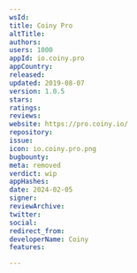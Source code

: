 ```yaml
---
wsId: 
title: Coiny Pro
altTitle: 
authors: 
users: 1000
appId: io.coiny.pro
appCountry: 
released: 
updated: 2019-08-07
version: 1.0.5
stars: 
ratings: 
reviews: 
website: https://pro.coiny.io/
repository: 
issue: 
icon: io.coiny.pro.png
bugbounty: 
meta: removed
verdict: wip
appHashes: 
date: 2024-02-05
signer: 
reviewArchive: 
twitter: 
social: 
redirect_from: 
developerName: Coiny
features: 

---
```


